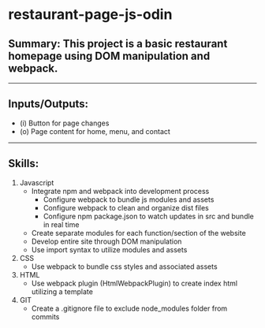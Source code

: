 # restaurant-page-js-odin

## Summary: This project is a basic restaurant homepage using DOM manipulation and webpack.

---

## Inputs/Outputs:
 - (i) Button for page changes
 - (o) Page content for home, menu, and contact

---

## Skills:
1. Javascript
    - Integrate npm and webpack into development process
        - Configure webpack to bundle js modules and assets
        - Configure webpack to clean and organize dist files
        - Configure npm package.json to watch updates in src and bundle in real time
    - Create separate modules for each function/section of the website
    - Develop entire site through DOM manipulation
    - Use import syntax to utilize modules and assets
2. CSS
    - Use webpack to bundle css styles and associated assets
3. HTML
    - Use webpack plugin (HtmlWebpackPlugin) to create index html utilizing a template
4. GIT
    - Create a .gitignore file to exclude node_modules folder from commits



